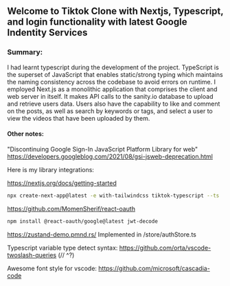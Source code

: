 ## Welcome to Tiktok Clone with Nextjs, Typescript, and login functionality with latest Google Indentity Services

### Summary:

I had learnt typescript during the development of the project. TypeScript is the superset of JavaScript that enables static/strong typing which maintains the naming consistency across the codebase to avoid errors on runtime. I employed Next.js as a monolithic application that comprises the client and web server in itself. It makes API calls to the sanity.io database to upload and retrieve users data. Users also have the capability to like and comment on the posts, as well as search by keywords or tags, and select a user to view the videos that have been uploaded by them.

#### Other notes:

"Discontinuing Google Sign-In JavaScript Platform Library for web"
https://developers.googleblog.com/2021/08/gsi-jsweb-deprecation.html

Here is my library integrations:

https://nextjs.org/docs/getting-started

```bash
npx create-next-app@latest -e with-tailwindcss tiktok-typescript --ts
```

https://github.com/MomenSherif/react-oauth

```bash
npm install @react-oauth/google@latest jwt-decode
```

https://zustand-demo.pmnd.rs/ Implemented in /store/authStore.ts

Typescript variable type detect syntax:
https://github.com/orta/vscode-twoslash-queries (// ^?)

Awesome font style for vscode: https://github.com/microsoft/cascadia-code
